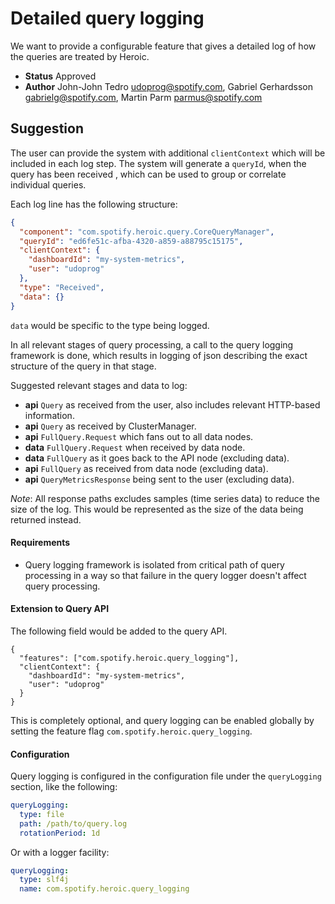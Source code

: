 # Detailed query logging


We want to provide a configurable feature that gives a detailed log of how the queries are treated
by Heroic.

* **Status** Approved
* **Author** John-John Tedro <udoprog@spotify.com>, Gabriel Gerhardsson <gabrielg@spotify.com>,
             Martin Parm <parmus@spotify.com>   


## Suggestion

The user can provide the system with additional `clientContext` which will be included in each log
step. The system will generate a `queryId`, when the query has been received , which can be used to
group or correlate individual queries.

Each log line has the following structure:

```json
{
  "component": "com.spotify.heroic.query.CoreQueryManager",
  "queryId": "ed6fe51c-afba-4320-a859-a88795c15175",
  "clientContext": {
    "dashboardId": "my-system-metrics",
    "user": "udoprog"
  },
  "type": "Received",
  "data": {}
}
```

`data` would be specific to the type being logged.

In all relevant stages of query processing, a call to the query logging framework is done, which
results in logging of json describing the exact structure of the query in that stage. 

Suggested relevant stages and data to log:

* **api** `Query` as received from the user, also includes relevant HTTP-based information.
* **api** `Query` as received by ClusterManager.
* **api** `FullQuery.Request` which fans out to all data nodes.
* **data** `FullQuery.Request` when received by data node.
* **data** `FullQuery` as it goes back to the API node (excluding data).
* **api** `FullQuery` as received from data node (excluding data).
* **api** `QueryMetricsResponse` being sent to the user (excluding data).

*Note*: All response paths excludes samples (time series data) to reduce the size of the log. This
would be represented as the size of the data being returned instead.

#### Requirements

* Query logging framework is isolated from critical path of query processing in a way so that
failure in the query logger doesn't affect query processing.

#### Extension to Query API

The following field would be added to the query API.

```
{
  "features": ["com.spotify.heroic.query_logging"],
  "clientContext": {
    "dashboardId": "my-system-metrics",
    "user": "udoprog"
  }
}
```

This is completely optional, and query logging can be enabled globally by setting the feature flag
`com.spotify.heroic.query_logging`.

#### Configuration

Query logging is configured in the configuration file under the `queryLogging` section, like the
following:

```yaml
queryLogging:
  type: file
  path: /path/to/query.log
  rotationPeriod: 1d
```

Or with a logger facility:

```yaml
queryLogging:
  type: slf4j
  name: com.spotify.heroic.query_logging
```
